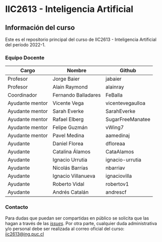 # IIC2613 - Inteligencia Artificial

## Información del curso

Este es el repositorio principal del curso de IIC2613 - Inteligencia Artificial del período 2022-1.

### Equipo Docente

| Cargo             | Nombre               | Github            
|-------------------|----------------------|-------------------|
| Profesor          | Jorge Baier          | jabaier           |
| Profesor          | Alain Raymond        | alainray          |
| Coordinador       | Fernando Balladares  | FeBalla           |
| Ayudante mentor   | Vicente Vega         | vicentevegaulloa  |
| Ayudante mentor   | Sarah Everke         | SarahEverke       |
| Ayudante mentor   | Rafael Elberg        | SugarFreeManatee  |
| Ayudante mentor   | Felipe Guzmán        | vWing7            |
| Ayudante mentor   | Pavel Medina         | aamedinaj         |
| Ayudante          | Daniel Florea        | dfloreaa          |
| Ayudante          | Catalina Álamos      | CataAlamos        |
| Ayudante          | Ignacio Urrutia      | ignacio-urrutia   |
| Ayudante          | Nicolás Barrías      | nbarriav          |
| Ayudante          | Ignacio Villanueva   | ignaciovilla      |
| Ayudante          | Roberto Vidal        | robertov1         |
| Ayudante          | Andrés Catalán       | andrescf          |

### Contacto

Para dudas que puedan ser compartidas en público se solicita que las hagan a través de las [*issues*](https://github.com/IIC2613-Inteligencia-Artificial-2022-1/Syllabus/issues). Por otra parte, cualquier duda administrativa y/o personal debe ser realizada al correo oficial del curso: [iic2613@ing.puc.cl](mailto:iic2613@ing.puc.cl)
